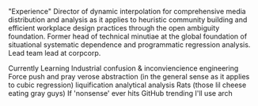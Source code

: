 "Experience"
Director of dynamic interpolation for comprehensive media distribution and analysis as it applies to heuristic community building and efficient workplace design practices through the open ambiguity foundation. Former head of technical minutiae at the global foundation of situational systematic dependence and programmatic regression analysis. Lead team lead at corpcorp.

Currently Learning
Industrial confusion & inconviencience engineering
Force push and pray
verose abstraction (in the general sense as it applies to cubic regression)
liquification
analytical analysis
Rats (those lil cheese eating gray guys)
If 'nonsense' ever hits GitHub trending I'll use arch

